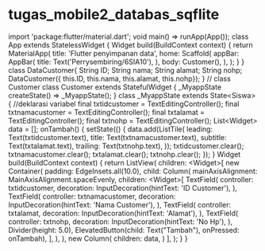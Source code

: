 # tugas_mobile2_databas_sqflite
import 'package:flutter/material.dart'; void main() => runApp(App());  class App extends StatelessWidget {   Widget build(BuildContext context) {     return MaterialApp(       title: 'Flutter penyimpanan data',       home: Scaffold(         appBar: AppBar(           title: Text('Perrysembiring/6SIA10'),         ),         body: Customer(),       ),     );   } }  class DataCustomer{      String ID;   String nama;   String alamat;   String nohp;         DataCustomer({ this.ID, this.nama, this.alamat, this.nohp});    }  // class Customer class Customer extends StatefulWidget {   _MyappState createState() => _MyappState(); }  class _MyappState extends State&lt;Siswa> {   //deklarasi variabel   final txtidcustomer = TextEditingController();   final txtnamacustomer = TextEditingController();   final txtalamat = TextEditingController();   final txtnohp = TextEditingController();    List&lt;Widget> data = [];    onTambah() {     setState(() {       data.add(ListTile(         leading: Text(txtidcustomer.text),         title: Text(txtnamacustomer.text),         subtitle: Text(txtalamat.text),         trailing: Text(txtnohp.text),       ));       txtidcustomer.clear();       txtnamacustomer.clear();       txtalamat.clear();       txtnohp.clear();     });   }    Widget build(BuildContext context) {     return ListView(       children: &lt;Widget>[         new Container(           padding: EdgeInsets.all(10.0),           child: Column(             mainAxisAlignment: MainAxisAlignment.spaceEvenly,             children: &lt;Widget>[                           TextField(                 controller: txtidcustomer,                 decoration: InputDecoration(hintText: 'ID Customer'),               ),               TextField(                 controller: txtnamacustomer,                 decoration: InputDecoration(hintText: 'Nama Customer'),               ),               TextField(                 controller: txtalamat,                 decoration: InputDecoration(hintText: 'Alamat'),               ),                TextField(                 controller: txtnohp,                 decoration: InputDecoration(hintText: 'No Hp'),               ),               Divider(height: 5.0),               ElevatedButton(child: Text("Tambah"), onPressed: onTambah),             ],           ),         ),         new Column(           children: data,         )       ],     );   } }
